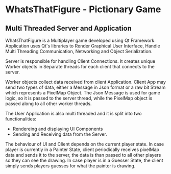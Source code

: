 # WhatsThatFigure - Pictionary Game

## Multi Threaded Server and Application

WhatsThatFigure is a Multiplayer game developed using Qt Framework.
Application uses Qt's libraries to Render Graphical User Interface,
Handle Multi Threading Communication, Networking and Object Serialization.

Server is responsible for handling Client Connections.
It creates unique Worker objects in Separate threads for each client that connects to the server. 

Worker objects collect data received from client Application. Client App may send two types of data, 
either a Message in Json format or a raw bit Stream which represents a PixelMap Object.
The Json Message is used for game logic, so it is passed to the server thread, while the 
PixelMap object is passed along to all other worker threads.

The User Application is also multi threaded and it is split into two functionalities: 
- Rendereing and displaying UI Components
- Sending and Receiving data from the Server.

The behaviour of UI and Client depends on the current player state.
In case player is currently in a Painter State, client periodically receives pixelMap data
and sends it to the server, the data is than passed to all other players so they can see the drawing.
In case player is in a Guesser State, the client simply sends players guesses for what the painter is drawing.

